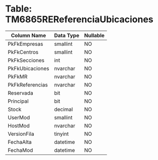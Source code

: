 # Table: TM6865REReferenciaUbicaciones

| Column Name | Data Type | Nullable |
|-------------|-----------|----------|
| PkFkEmpresas | smallint | NO |
| PkFkCentros | smallint | NO |
| PkFkSecciones | int | NO |
| PkFkUbicaciones | nvarchar | NO |
| PkFkMR | nvarchar | NO |
| PkFkReferencias | nvarchar | NO |
| Reservada | bit | NO |
| Principal | bit | NO |
| Stock | decimal | NO |
| UserMod | smallint | NO |
| HostMod | nvarchar | NO |
| VersionFila | tinyint | NO |
| FechaAlta | datetime | NO |
| FechaMod | datetime | NO |
